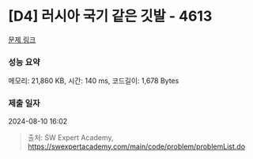 # [D4] 러시아 국기 같은 깃발 - 4613 

[문제 링크](https://swexpertacademy.com/main/code/problem/problemDetail.do?contestProbId=AWQl9TIK8qoDFAXj) 

### 성능 요약

메모리: 21,860 KB, 시간: 140 ms, 코드길이: 1,678 Bytes

### 제출 일자

2024-08-10 16:02



> 출처: SW Expert Academy, https://swexpertacademy.com/main/code/problem/problemList.do